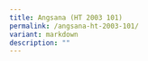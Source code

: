 ```yaml
---
title: Angsana (HT 2003 101)
permalink: /angsana-ht-2003-101/
variant: markdown
description: ""
---
```

